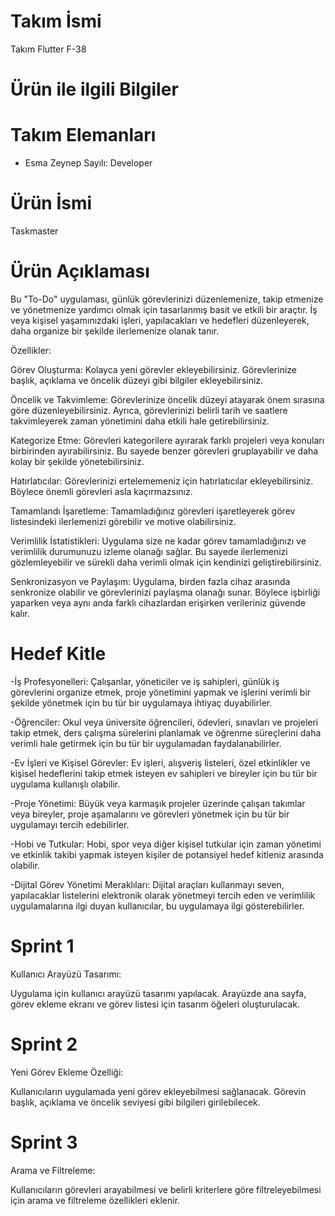 # Takım İsmi
Takım Flutter F-38
# Ürün ile ilgili Bilgiler
# Takım Elemanları
- Esma Zeynep Sayılı: Developer
# Ürün İsmi
Taskmaster

# Ürün Açıklaması
Bu "To-Do" uygulaması, günlük görevlerinizi düzenlemenize, takip etmenize ve yönetmenize yardımcı olmak için tasarlanmış basit ve etkili bir araçtır. İş veya kişisel yaşamınızdaki işleri, yapılacakları ve hedefleri düzenleyerek, daha organize bir şekilde ilerlemenize olanak tanır.

Özellikler:

Görev Oluşturma: Kolayca yeni görevler ekleyebilirsiniz. Görevlerinize başlık, açıklama ve öncelik düzeyi gibi bilgiler ekleyebilirsiniz.

Öncelik ve Takvimleme: Görevlerinize öncelik düzeyi atayarak önem sırasına göre düzenleyebilirsiniz. Ayrıca, görevlerinizi belirli tarih ve saatlere takvimleyerek zaman yönetimini daha etkili hale getirebilirsiniz.

Kategorize Etme: Görevleri kategorilere ayırarak farklı projeleri veya konuları birbirinden ayırabilirsiniz. Bu sayede benzer görevleri gruplayabilir ve daha kolay bir şekilde yönetebilirsiniz.

Hatırlatıcılar: Görevlerinizi ertelememeniz için hatırlatıcılar ekleyebilirsiniz. Böylece önemli görevleri asla kaçırmazsınız.

Tamamlandı İşaretleme: Tamamladığınız görevleri işaretleyerek görev listesindeki ilerlemenizi görebilir ve motive olabilirsiniz.

Verimlilik İstatistikleri: Uygulama size ne kadar görev tamamladığınızı ve verimlilik durumunuzu izleme olanağı sağlar. Bu sayede ilerlemenizi gözlemleyebilir ve sürekli daha verimli olmak için kendinizi geliştirebilirsiniz.

Senkronizasyon ve Paylaşım: Uygulama, birden fazla cihaz arasında senkronize olabilir ve görevlerinizi paylaşma olanağı sunar. Böylece işbirliği yaparken veya aynı anda farklı cihazlardan erişirken verileriniz güvende kalır.
# Hedef Kitle
-İş Profesyonelleri: Çalışanlar, yöneticiler ve iş sahipleri, günlük iş görevlerini organize etmek, proje yönetimini yapmak ve işlerini verimli bir şekilde yönetmek için bu tür bir uygulamaya ihtiyaç duyabilirler.

-Öğrenciler: Okul veya üniversite öğrencileri, ödevleri, sınavları ve projeleri takip etmek, ders çalışma sürelerini planlamak ve öğrenme süreçlerini daha verimli hale getirmek için bu tür bir uygulamadan faydalanabilirler.

-Ev İşleri ve Kişisel Görevler: Ev işleri, alışveriş listeleri, özel etkinlikler ve kişisel hedeflerini takip etmek isteyen ev sahipleri ve bireyler için bu tür bir uygulama kullanışlı olabilir.

-Proje Yönetimi: Büyük veya karmaşık projeler üzerinde çalışan takımlar veya bireyler, proje aşamalarını ve görevleri yönetmek için bu tür bir uygulamayı tercih edebilirler.

-Hobi ve Tutkular: Hobi, spor veya diğer kişisel tutkular için zaman yönetimi ve etkinlik takibi yapmak isteyen kişiler de potansiyel hedef kitleniz arasında olabilir.

-Dijital Görev Yönetimi Meraklıları: Dijital araçları kullanmayı seven, yapılacaklar listelerini elektronik olarak yönetmeyi tercih eden ve verimlilik uygulamalarına ilgi duyan kullanıcılar, bu uygulamaya ilgi gösterebilirler.



# Sprint 1

Kullanıcı Arayüzü Tasarımı:

Uygulama için kullanıcı arayüzü tasarımı yapılacak.
Arayüzde ana sayfa, görev ekleme ekranı ve görev listesi için tasarım öğeleri oluşturulacak.

# Sprint 2

Yeni Görev Ekleme Özelliği:

Kullanıcıların uygulamada yeni görev ekleyebilmesi sağlanacak.
Görevin başlık, açıklama ve öncelik seviyesi gibi bilgileri girilebilecek.

# Sprint 3

Arama ve Filtreleme:

Kullanıcıların görevleri arayabilmesi ve belirli kriterlere göre filtreleyebilmesi için arama ve filtreleme özellikleri eklenir.

